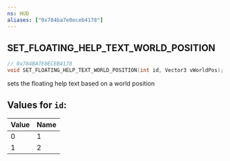 ```yaml
---
ns: HUD
aliases: ["0x784ba7e0eceb4178"]
---
```

## SET_FLOATING_HELP_TEXT_WORLD_POSITION

```c
// 0x784BA7E0ECEB4178
void SET_FLOATING_HELP_TEXT_WORLD_POSITION(int id, Vector3 vWorldPos);
```

sets the floating help text based on a world position

## Values for `id`:
| Value | Name |
| --- | --- |
| 0 | 1 |
| 1 | 2 |

